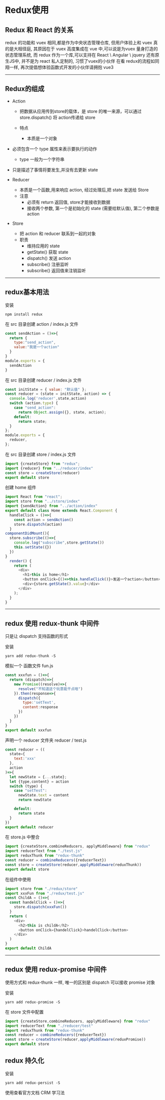 # Redux使用

## Redux 和 React 的关系

redux 的功能和 vuex 相同,都是作为中央状态管理仓库, 但用户体验上和 vuex 真的是大相径庭, 其原因在于 vuex 高度集成在 vue 中,可以说是为vuex 量身打造的状态管理系统, 而 redux 作为一个库,可以支持在 React \ Angular \ jquery 还有原生JS中, 并不是为 react 私人定制的, 习惯了vuex的小伙伴 在看 redux的流程如同翔一样, 再次提倡想体验函数式开发的小伙伴请拥抱 vue3

---

## Redux的组成

- Action

  - 把数据从应用传到store的载体，是 store 的唯一来源，可以通过 store.dispatch() 将 action传递给 store

  - 特点

    - 本质是一个对象
- 必须包含一个 type 属性来表示要执行的动作
    - type 一般为一个字符串
- 只是描述了事情将要发生,并没有去更新 state
- Reducer
  - 本质是一个函数,用来响应 action, 经过处理后,把 state 发送给 Store 
  - 注意
    - 必须有 return 返回值, store才能接收到数据
    - 接收两个参数, 第一个是初始化的 state (需要给默认值), 第二个参数是 action

- Store
  - 把 action 和 reducer 联系到一起的对象
  - 职责
    - 维持应用的 state
    - getState() 获取 state
    - dispatch() 发送 action
    - subscribe() 注册监听
    - subscribe() 返回值来注销监听

---

## redux基本用法

安装

```shell
npm install redux
```



在 src 目录创建 action / index.js  文件

```javascript
const sendAction = ()=>{
  return {
    type:"send_action",
    value:"我是一个action"
  }
}
module.exports = {
  sendAction
}
```

在 src 目录创建 reducer / index.js 文件

```javascript
const initState = { value: "默认值" };
const reducer = (state = initState, action) => {
  console.log('reducer',state,action)
  switch (action.type) {
    case "send_action":
      return Object.assign({}, state, action);
    default:
      return state;
  }
};
module.exports = {
  reducer,
};

```

在 src 目录创建 store / index.js 文件

```javascript
import {createStore} from "redux";
import {reducer} from "../reducer/index"
const store = createStore(reducer)
export default store
```

创建 home 组件

```javascript
import React from "react";
import store from "../store/index"
import {sendAction} from "../action/index"
export default class Home extends React.Component {
  handleClick = ()=>{
    const action = sendAction()
    store.dispatch(action)
  }
componentDidMount(){
  store.subscribe(()=>{
    console.log("subscribe",store.getState())
    this.setState({})
  })
}
  render() {
    return (
      <div>
        <h1>this is home</h1>
        <button onClick={()=>this.handleClick()}>发送一个action</button>
        <div>{store.getState().value}</div>
      </div>
    );
  }
}

```

---

## redux 使用 redux-thunk 中间件

只是让 dispatch 支持函数的形式

安装

```shell
yarn add redux-thunk -S
```



模拟一个 函数文件 fun.js

```javascript
const xxxfun = ()=>{
  return (dispatch)=>{
    new Promise((resolve)=>{
      resolve("不知道这个玩意能干点啥")
    }).then(response=>{
      dispatch({
        type:'setText',
        content:response
      })
    })
  }
}
export default xxxfun
```

声明一个 reducer 文件夹 reducer / test.js

```javascript
const reducer = ((
  state={
    text:'xxx'
  },
  action
)=>{
  let newState = {...state};
  let {type,content} = action
  switch (type) {
    case "setTest":
      newState.text = content
      return newState

    default:
      return state
  }
})
export default reducer
```

在 store.js 中整合

```javascript
import {createStore,combineReducers, applyMiddleware} from "redux"
import reducerText from "./test.js"
import reduxThunk from "redux-thunk"
const reducer = combineReducers({reducerText})
const store = createStore(reducer,applyMiddleware(reduxThunk))
export default store
```

在组件中使用

```javascript
import store from "./redux/store"
import xxxFun from "./redux/test.js"
const ChildA = ()=>{
  const handelClick = ()=>{
    store.dispatch(xxxFun())
  }
  return (
    <div>
      <h2>this is childA</h2>
      <button onClick={handelClick}>handelClick</button>
    </div>
  )
}
export default ChildA
```

---

## redux 使用 redux-promise 中间件

使用方式和 redux-thunk 一样, 唯一的区别是 dispatch 可以接收 promise 对象

安装

```shell
yarn add redux-promise -S
```

在 store 文件中配置

```javascript
import {createStore,combineReducers, applyMiddleware} from "redux"
import reducerText from "./reducer/test"
import reduxThunk from "redux-thunk"
const reducer = combineReducers({reducerText})
const store = createStore(reducer,applyMiddleware(reduxPromise))
export default store
```

## redux 持久化

安装

```shell
yarn add redux-persist -S
```

使用查看官方文档 CRM 学习法

